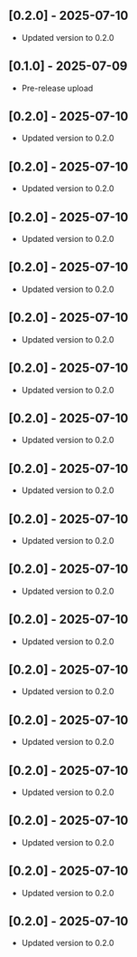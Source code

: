 
## [0.2.0] - 2025-07-10
- Updated version to 0.2.0

## [0.1.0] - 2025-07-09
- Pre-release upload

## [0.2.0] - 2025-07-10
- Updated version to 0.2.0

## [0.2.0] - 2025-07-10
- Updated version to 0.2.0

## [0.2.0] - 2025-07-10
- Updated version to 0.2.0

## [0.2.0] - 2025-07-10
- Updated version to 0.2.0

## [0.2.0] - 2025-07-10
- Updated version to 0.2.0

## [0.2.0] - 2025-07-10
- Updated version to 0.2.0

## [0.2.0] - 2025-07-10
- Updated version to 0.2.0

## [0.2.0] - 2025-07-10
- Updated version to 0.2.0

## [0.2.0] - 2025-07-10
- Updated version to 0.2.0

## [0.2.0] - 2025-07-10
- Updated version to 0.2.0

## [0.2.0] - 2025-07-10
- Updated version to 0.2.0

## [0.2.0] - 2025-07-10
- Updated version to 0.2.0

## [0.2.0] - 2025-07-10
- Updated version to 0.2.0

## [0.2.0] - 2025-07-10
- Updated version to 0.2.0

## [0.2.0] - 2025-07-10
- Updated version to 0.2.0

## [0.2.0] - 2025-07-10
- Updated version to 0.2.0

## [0.2.0] - 2025-07-10
- Updated version to 0.2.0

